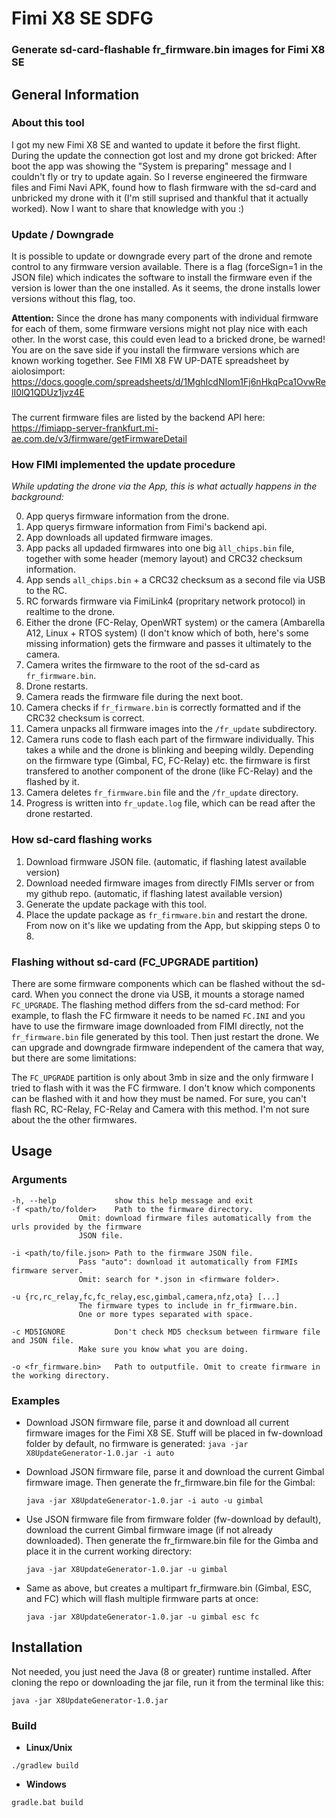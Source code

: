 # Fimi X8 SE SDFG
### Generate sd-card-flashable fr_firmware.bin images for Fimi X8 SE
 
## General Information

### About this tool
I got my new Fimi X8 SE and wanted to update it before the first flight. During the update the connection got lost and my drone got bricked: After boot the app was showing the "System is preparing" message and I couldn't fly or try to update again.
So I reverse engineered the firmware files and Fimi Navi APK, found how to flash firmware with the sd-card and unbricked my drone with it (I'm still suprised and thankful that it actually worked). Now I want to share that knowledge with you :)

### Update / Downgrade
It is possible to update or downgrade every part of the drone and remote control to any firmware version available.
There is a flag (forceSign=1 in the JSON file) which indicates the software to install the firmware even if the version is lower than the one installed. As it seems, the drone installs lower versions without this flag, too.

**Attention:** Since the drone has many components with individual firmware for each of them, some firmware versions might not play nice with each other. In the worst case, this could even lead to a bricked drone, be warned! You are on the save side if you install the firmware versions which are known working together. See FIMI X8 FW UP-DATE spreadsheet by aiolosimport: https://docs.google.com/spreadsheets/d/1MghIcdNIom1Fj6nHkqPca1OvwRelI0lQ1QDUz1jvz4E

### 

The current firmware files are listed by the backend API here:
https://fimiapp-server-frankfurt.mi-ae.com.de/v3/firmware/getFirmwareDetail

### How FIMI implemented the update procedure
*While updating the drone via the App, this is what actually happens in the background:*

 0. App querys firmware information from the drone.
 1. App querys firmware information from Fimi's backend api.
 2. App downloads all updated firmware images.
 3. App packs all updaded firmwares into one big ``àll_chips.bin`` file, together with some header (memory layout) and CRC32 checksum information.
 4. App sends ``all_chips.bin`` + a CRC32 checksum as a second file via USB to the RC.
 5. RC forwards firmware via FimiLink4 (propritary network protocol) in realtime to the drone.
 6. Either the drone (FC-Relay, OpenWRT system) or the camera (Ambarella A12, Linux + RTOS system) (I don't know which of both, here's some missing information) gets the firmware and passes it ultimately to the camera.
 7. Camera writes the firmware to the root of the sd-card as ``fr_firmware.bin``.
 8. Drone restarts.
 9. Camera reads the firmware file during the next boot.
 10. Camera checks if ``fr_firmware.bin`` is correctly formatted and if the CRC32 checksum is correct.
 11. Camera unpacks all firmware images into the ``/fr_update`` subdirectory.
 12. Camera runs code to flash each part of the firmware individually. This takes a while and the drone is blinking and beeping wildly. Depending on the firmware type (Gimbal, FC, FC-Relay) etc. the firmware is first transfered to another component of the drone (like FC-Relay) and the flashed by it.
 13. Camera deletes ``fr_firmware.bin`` file and the ``/fr_update`` directory.
 14. Progress is written into ``fr_update.log`` file, which can be read after the drone restarted.

### How sd-card flashing works
 1. Download firmware JSON file. (automatic, if flashing latest available version)
 2. Download needed firmware images from directly FIMIs server or from my github repo. (automatic, if flashing latest available version)
 3. Generate the update package with this tool. 
 4. Place the update package as ``fr_firmware.bin`` and restart the drone. From now on it's like we updating from the App, but skipping steps 0 to 8.
 
 ### Flashing without sd-card (FC_UPGRADE partition)
There are some firmware components which can be flashed without the sd-card. When you connect the drone via USB, it mounts a storage named ``FC_UPGRADE``. The flashing method differs from the sd-card method: For example, to flash the FC firmware it needs to be named ``FC.INI`` and you have to use the firmware image downloaded from FIMI directly, not the ``fr_firmware.bin`` file generated by this tool. Then just restart the drone. We can upgrade and downgrade firmware independent of the camera that way, but there are some limitations:

The ``FC_UPGRADE`` partition is only about 3mb in size and the only firmware I tried to flash with it was the FC firmware. I don't know which components can be flashed with it and how they must be named. For sure, you can't flash RC, RC-Relay, FC-Relay and Camera with this method. I'm not sure about the the other firmwares.

## Usage
### Arguments
```
-h, --help             show this help message and exit
-f <path/to/folder>    Path to the firmware directory.
		       Omit: download firmware files automatically from the urls provided by the firmware
		       JSON file.
                       
-i <path/to/file.json> Path to the firmware JSON file.
		       Pass "auto": download it automatically from FIMIs firmware server.
		       Omit: search for *.json in <firmware folder>.
                       
-u {rc,rc_relay,fc,fc_relay,esc,gimbal,camera,nfz,ota} [...]
		       The firmware types to include in fr_firmware.bin.
		       One or more types separated with space.
                       
-c MD5IGNORE           Don't check MD5 checksum between firmware file and JSON file.
		       Make sure you know what you are doing.
                       
-o <fr_firmware.bin>   Path to outputfile. Omit to create firmware in the working directory.

```
### Examples
 * Download JSON firmware file, parse it and download all current firmware images for the Fimi X8 SE.
Stuff will be placed in fw-download folder by default, no firmware is generated:
  ``java -jar X8UpdateGenerator-1.0.jar -i auto``

* Download JSON firmware file, parse it and download the current Gimbal firmware image. Then generate the fr_firmware.bin file for the Gimbal:

  ``java -jar X8UpdateGenerator-1.0.jar -i auto -u gimbal``

* Use JSON firmware file from firmware folder (fw-download by default), download the current Gimbal firmware image (if not already downloaded). Then generate the fr_firmware.bin file for the Gimba and place it in the current working directory:

  ``java -jar X8UpdateGenerator-1.0.jar -u gimbal``

* Same as above, but creates a multipart fr_firmware.bin (Gimbal, ESC, and FC) which will flash multiple firmware parts at once:

  ``java -jar X8UpdateGenerator-1.0.jar -u gimbal esc fc``

## Installation
Not needed, you just need the Java (8 or greater) runtime installed. After cloning the repo or downloading the jar file, run it from the terminal like this:

``java -jar X8UpdateGenerator-1.0.jar``

### Build
* **Linux/Unix**

``./gradlew build``

* **Windows**

``gradle.bat build``
